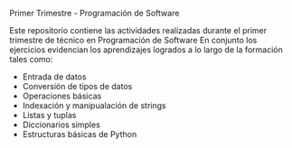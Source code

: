 Primer Trimestre - Programación de Software

Este repositorio contiene las actividades realizadas durante el primer trimestre de técnico en Programación de Software
En conjunto los ejercicios evidencian los aprendizajes logrados a lo largo de la formación tales como:
- Entrada de datos
- Conversión de tipos de datos
- Operaciones básicas
- Indexación y manipualación de strings
- Listas y tuplas
- Diccionarios simples
- Estructuras básicas de Python
